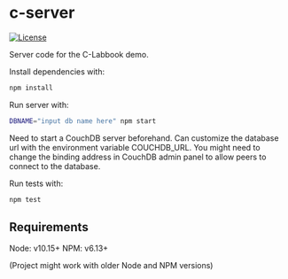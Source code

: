 # c-server

[![License](https://img.shields.io/badge/license-MIT-green)](https://opensource.org/licenses/MIT)

Server code for the C-Labbook demo.

Install dependencies with:

```bash
npm install
```

Run server with:

```bash
DBNAME="input db name here" npm start
```

Need to start a CouchDB server beforehand. Can customize the database url with the environment variable COUCHDB_URL. You might need to change the binding address in CouchDB admin panel to allow peers to connect to the database.

Run tests with:

```bash
npm test
```

## Requirements

Node: v10.15+
NPM: v6.13+

(Project might work with older Node and NPM versions)
